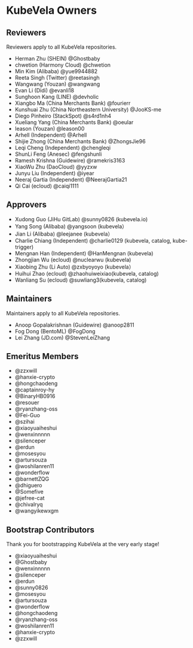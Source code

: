 # KubeVela Owners

## Reviewers

Reviewers apply to all KubeVela repositories.

- Herman Zhu (SHEIN) @Ghostbaby
- chwetion (Harmony Cloud) @chwetion
- Min Kim (Alibaba) @yue9944882
- Reeta Singh (Twitter) @reetasingh
- Wangwang (Youzan) @wangwang
- Evan Li (Didi) @evanli18
- Sunghoon Kang (LINE) @devholic
- Xiangbo Ma (China Merchants Bank) @fourierr
- Kunshuai Zhu (China Northeastern University) @JooKS-me
- Diego Pinheiro (StackSpot) @s4rd1nh4
- Xueliang Yang (China Merchants Bank) @oeular
- leason (Youzan) @leason00
- Arhell (Independent) @Arhell
- Shijie Zhong (China Merchants Bank) @ZhongsJie96
- Leqi Cheng (Independent) @chengleqi
- ShunLi Feng (Anesec) @fengshunli
- Ramesh Krishna (Guidewire) @ramekris3163
- XiaoWu Zhu (DaoCloud) @yyzxw
- Junyu Liu (Independent) @iyear
- Neeraj Gartia (Independent) @NeerajGartia21
- Qi Cai (ecloud) @caiqi1111

## Approvers

- Xudong Guo (JiHu GitLab) @sunny0826 (kubevela.io)
- Yang Song (Alibaba) @yangsoon (kubevela）
- Jian Li (Alibaba) @leejanee (kubevela）
- Charlie Chiang (Independent) @charlie0129 (kubevela, catalog, kube-trigger)
- Mengnan Han (Independent) @HanMengnan (kubevela)
- Zhongjian Wu (ecloud) @nuclearwu (kubevela)
- Xiaobing Zhu (Li Auto) @zxbyoyoyo (kubevela）
- Huihui Zhao (ecloud) @zhaohuiweixiao(kubevela, catalog)
- Wanliang Su (ecloud) @suwliang3(kubevela, catalog)

## Maintainers

Maintainers apply to all KubeVela repositories.

- Anoop Gopalakrishnan (Guidewire) @anoop2811
- Fog Dong (BentoML) @FogDong
- Lei Zhang (JD.com) @StevenLeiZhang

## Emeritus Members

- @zzxwill
- @hanxie-crypto
- @hongchaodeng
- @captainroy-hy
- @BinaryHB0916
- @resouer
- @ryanzhang-oss
- @Fei-Guo
- @szihai
- @xiaoyuaiheshui
- @wenxinnnnn
- @silenceper
- @erdun
- @mosesyou
- @artursouza
- @woshilanren11
- @wonderflow
- @barnettZQG
- @dhiguero
- @Somefive
- @jefree-cat
- @chivalryq
- @wangyikewxgm

## Bootstrap Contributors

Thank you for bootstrapping KubeVela at the very early stage!

- @xiaoyuaiheshui
- @Ghostbaby
- @wenxinnnnn
- @silenceper
- @erdun
- @sunny0826
- @mosesyou
- @artursouza
- @wonderflow
- @hongchaodeng
- @ryanzhang-oss
- @woshilanren11
- @hanxie-crypto
- @zzxwill
